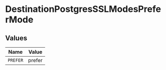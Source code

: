 # DestinationPostgresSSLModesPreferMode


## Values

| Name     | Value    |
| -------- | -------- |
| `PREFER` | prefer   |